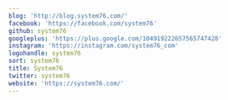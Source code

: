 ```yaml
---
blog: 'http://blog.system76.com/'
facebook: 'https://facebook.com/system76'
github: system76
googleplus: 'https://plus.google.com/104919222657565747428'
instagram: 'https://instagram.com/system76_com'
logohandle: system76
sort: system76
title: System76
twitter: system76
website: 'https://system76.com/'
---
```

